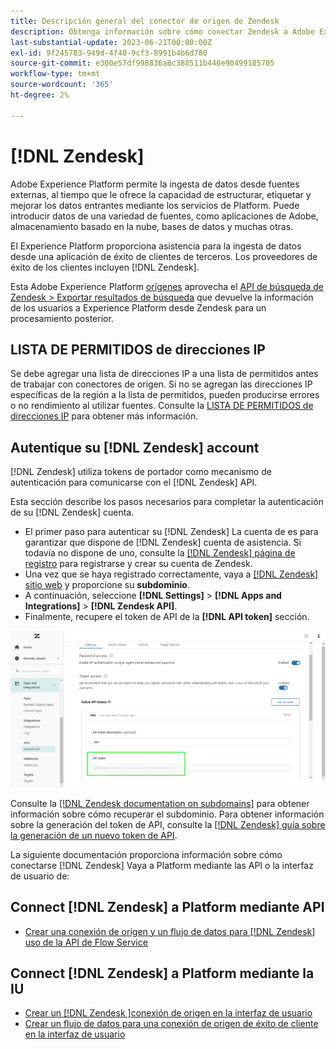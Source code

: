 ```yaml
---
title: Descripción general del conector de origen de Zendesk
description: Obtenga información sobre cómo conectar Zendesk a Adobe Experience Platform mediante API o la interfaz de usuario.
last-substantial-update: 2023-06-21T00:00:00Z
exl-id: 9f245783-949d-4f40-9cf3-8991b4b6d780
source-git-commit: e300e57df998836a8c388511b446e90499185705
workflow-type: tm+mt
source-wordcount: '365'
ht-degree: 2%

---
```


# [!DNL Zendesk]

Adobe Experience Platform permite la ingesta de datos desde fuentes externas, al tiempo que le ofrece la capacidad de estructurar, etiquetar y mejorar los datos entrantes mediante los servicios de Platform. Puede introducir datos de una variedad de fuentes, como aplicaciones de Adobe, almacenamiento basado en la nube, bases de datos y muchas otras.

El Experience Platform proporciona asistencia para la ingesta de datos desde una aplicación de éxito de clientes de terceros. Los proveedores de éxito de los clientes incluyen [!DNL Zendesk].

Esta Adobe Experience Platform [orígenes](https://experienceleague.adobe.com/docs/experience-platform/sources/home.html?lang=es) aprovecha el [API de búsqueda de Zendesk > Exportar resultados de búsqueda](https://developer.zendesk.com/api-reference/ticketing/ticket-management/search/#export-search-results) que devuelve la información de los usuarios a Experience Platform desde Zendesk para un procesamiento posterior.

## LISTA DE PERMITIDOS de direcciones IP

Se debe agregar una lista de direcciones IP a una lista de permitidos antes de trabajar con conectores de origen. Si no se agregan las direcciones IP específicas de la región a la lista de permitidos, pueden producirse errores o no rendimiento al utilizar fuentes. Consulte la [LISTA DE PERMITIDOS de direcciones IP](../../ip-address-allow-list.md) para obtener más información.

## Autentique su [!DNL Zendesk] account

[!DNL Zendesk] utiliza tokens de portador como mecanismo de autenticación para comunicarse con el [!DNL Zendesk] API.

Esta sección describe los pasos necesarios para completar la autenticación de su [!DNL Zendesk] cuenta.

* El primer paso para autenticar su [!DNL Zendesk] La cuenta de es para garantizar que dispone de [!DNL Zendesk] cuenta de asistencia. Si todavía no dispone de uno, consulte la [[!DNL Zendesk] página de registro](https://www.zendesk.com/register/) para registrarse y crear su cuenta de Zendesk.
* Una vez que se haya registrado correctamente, vaya a [[!DNL Zendesk] sitio web](https://www.zendesk.com/login/) y proporcione su **subdominio**.
* A continuación, seleccione **[!DNL Settings]** > **[!DNL Apps and Integrations]** > **[!DNL Zendesk API]**.
* Finalmente, recupere el token de API de la **[!DNL API token]** sección.

![Token de API de Zendesk](../../images/tutorials/create/zendesk/zendesk-api-tokens.png)

Consulte la [[!DNL Zendesk documentation on subdomains]](<https://support.zendesk.com/hc/en-us/articles/4409381383578-Where-can-I-find-my-Zendesk-subdomain->) para obtener información sobre cómo recuperar el subdominio. Para obtener información sobre la generación del token de API, consulte la [[!DNL Zendesk] guía sobre la generación de un nuevo token de API](<https://support.zendesk.com/hc/en-us/articles/4408889192858-Generating-a-new-API-token>).

La siguiente documentación proporciona información sobre cómo conectarse [!DNL Zendesk] Vaya a Platform mediante las API o la interfaz de usuario de:

## Connect [!DNL Zendesk] a Platform mediante API

* [Crear una conexión de origen y un flujo de datos para [!DNL Zendesk] uso de la API de Flow Service](../../tutorials/api/create/customer-success/zendesk.md)

## Connect [!DNL Zendesk] a Platform mediante la IU

* [Crear un [!DNL Zendesk ]conexión de origen en la interfaz de usuario](../../tutorials/ui/create/customer-success/zendesk.md)
* [Crear un flujo de datos para una conexión de origen de éxito de cliente en la interfaz de usuario](../../tutorials/ui/dataflow/customer-success.md)
